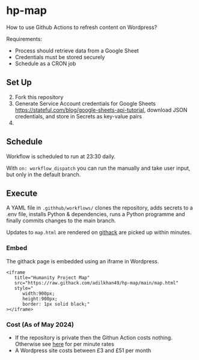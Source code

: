# hp-map

How to use Github Actions to refresh content on Wordpress?


Requirements:
- Process should retrieve data from a Google Sheet
- Credentials must be stored securely
- Schedule as a CRON job

## Set Up


2. Fork this repository
3. Generate Service Account credentials for Google Sheets https://stateful.com/blog/google-sheets-api-tutorial, download JSON credentials, and store in Secrets as key-value pairs
4. 

## Schedule

Workflow is scheduled to run at 23:30 daily.

With `on: workflow_dispatch` you can run the manually and take user input, but only in the default branch.

## Execute

A YAML file in `.githhub/workflows/` clones the repository, adds secrets to a .env file, installs Python & dependencies, runs a Python programme and finally commits changes to the main branch. 

Updates to `map.html` are rendered on [githack](https://raw.githack.com/adilkhan49/hp-map/main/map.html) are picked up within minutes.

### Embed

The githack page is embedded using an iframe in Wordpress. 

```
<iframe
   title="Humanity Project Map"
   src="https://raw.githack.com/adilkhan49/hp-map/main/map.html"
   style="
      width:900px;
      height:900px;
      border: 1px solid black;"
></iframe>
```
 
### Cost (As of May 2024)

- If the repository is private then the Githun Action costs nothing. Otherwise see [here](https://docs.github.com/en/billing/managing-billing-for-github-actions/about-billing-for-github-actions#per-minute-rates) for per minute rates
- A Wordpress site costs between £3 and £51 per month


